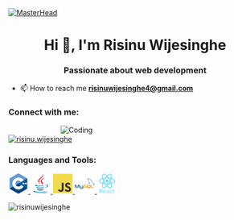 <a href="https://github.com/RisinuWijesinghe">
  <img src="https://drive.google.com/uc?id=1b2DSACCW-ehFX7L3clV6W77gkbTs9A20" alt="MasterHead" style="width: 100%; height: 200px;">
</a>


<h1 align="center">Hi 👋, I'm Risinu Wijesinghe</h1>
<h3 align="center">Passionate about web development</h3>

- 📫 How to reach me **risinuwijesinghe4@gmail.com**

<h3 align="left">Connect with me:</h3>
<img align="right" alt="Coding" width="400" src="https://drive.google.com/uc?id=15FygN4SOgdjwVcKcGZIJ5I9_D6KNbK_F">

<p align="left">
<a href="www.linkedin.com/in/risinu-wijesinghe-844bb7270" target="blank"><img align="center" src="https://raw.githubusercontent.com/rahuldkjain/github-profile-readme-generator/master/src/images/icons/Social/linkedin.svg" alt="risinu.wijesinghe" height="30" width="40" /></a>
</p>

<h3 align="left">Languages and Tools:</h3>
<p align="left"> <a href="https://www.w3schools.com/cpp/" target="_blank" rel="noreferrer"> <img src="https://raw.githubusercontent.com/devicons/devicon/master/icons/cplusplus/cplusplus-original.svg" alt="cplusplus" width="40" height="40"/> </a> <a href="https://www.java.com" target="_blank" rel="noreferrer"> <img src="https://raw.githubusercontent.com/devicons/devicon/master/icons/java/java-original.svg" alt="java" width="40" height="40"/> </a> <a href="https://developer.mozilla.org/en-US/docs/Web/JavaScript" target="_blank" rel="noreferrer"> <img src="https://raw.githubusercontent.com/devicons/devicon/master/icons/javascript/javascript-original.svg" alt="javascript" width="40" height="40"/> </a> <a href="https://www.mysql.com/" target="_blank" rel="noreferrer"> <img src="https://raw.githubusercontent.com/devicons/devicon/master/icons/mysql/mysql-original-wordmark.svg" alt="mysql" width="40" height="40"/> </a> <a href="https://www.photoshop.com/en" target="_blank" rel="noreferrer"> </a> <a href="https://reactjs.org/" target="_blank" rel="noreferrer"> <img src="https://raw.githubusercontent.com/devicons/devicon/master/icons/react/react-original-wordmark.svg" alt="react" width="40" height="40"/> </a> </p>

<p><img align="center" src="https://github-readme-stats.vercel.app/api/top-langs?username=risinuwijesinghe&show_icons=true&locale=en&layout=compact" alt="risinuwijesinghe" /></p>
